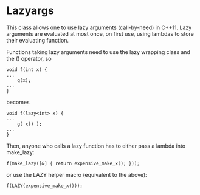 Lazyargs
========

This class allows one to use lazy arguments (call-by-need) in C++11. Lazy arguments are evaluated at most once, on first use,
using lambdas to store their evaluating function.

Functions taking lazy arguments need to use the lazy wrapping class and the () operator, so

    void f(int x) {
    ...
        g(x);
    ...
    }

becomes

    void f(lazy<int> x) {
    ...
        g( x() );
    ...
    }
    
Then, anyone who calls a lazy function has to either pass a lambda into make_lazy:

    f(make_lazy([&] { return expensive_make_x(); }));
    
or use the LAZY helper macro (equivalent to the above):

    f(LAZY(expensive_make_x()));